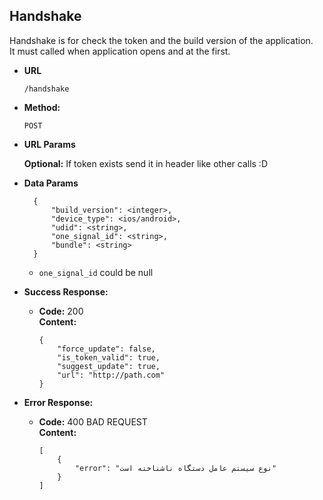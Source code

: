 **Handshake**
----
Handshake is for check the token and the build version of the application.
</br>
It must called when application opens and at the first.

* **URL**

  `/handshake`

* **Method:**
  
  `POST`
  
*  **URL Params**

   **Optional:**
    If token exists send it in header like other calls :D
   

* **Data Params**

        {
            "build_version": <integer>,
            "device_type": <ios/android>,
            "udid": <string>,
            "one_signal_id": <string>,
            "bundle": <string>
        }
        
    * `one_signal_id` could be null
      
* **Success Response:**
  
  * **Code:** 200 <br />
    **Content:**
    
        {
            "force_update": false,
            "is_token_valid": true,
            "suggest_update": true,
            "url": "http://path.com"
        }
 
* **Error Response:**

  * **Code:** 400 BAD REQUEST <br />
    **Content:** 
    
        [
            {
                "error": "نوع سیستم عامل دستگاه ناشناخته است"
            }
        ]
